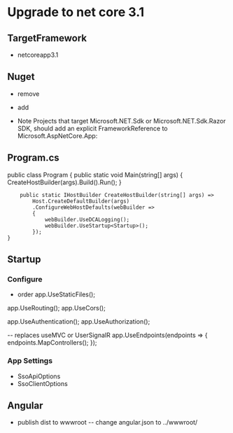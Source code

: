 # Upgrade to net core 3.1

## TargetFramework
- <TargetFramework>netcoreapp3.1</TargetFramework>

## Nuget
- remove
<PackageReference Include="Microsoft.AspNetCore.App"/>
 <PackageReference Include="Microsoft.AspNetCore.Razor.Design" Version="2.2.0" PrivateAssets="All" />
 
 - add
<PackageReference Include="Microsoft.AspNetCore.Mvc.NewtonsoftJson" Version="3.1.1" />
<PackageReference Include="Microsoft.AspNetCore.Mvc.Razor.RuntimeCompilation" Version="3.1.1" Condition="'$(Configuration)' == 'Debug'" />

* Note
Projects that target Microsoft.NET.Sdk or Microsoft.NET.Sdk.Razor SDK, should add an explicit FrameworkReference to Microsoft.AspNetCore.App:

 <!--b/c we just use Microsoft.NET.Sdk-->
<ItemGroup>
  <FrameworkReference Include="Microsoft.AspNetCore.App" />
</ItemGroup>


## Program.cs

public class Program
    {
        public static void Main(string[] args)
        {
            CreateHostBuilder(args).Build().Run();
        }

        public static IHostBuilder CreateHostBuilder(string[] args) =>
            Host.CreateDefaultBuilder(args)
            .ConfigureWebHostDefaults(webBuilder =>
            {
				webBuilder.UseDCALogging();
                webBuilder.UseStartup<Startup>();
            });
    }
	

## Startup

### Configure 
- order 
app.UseStaticFiles();

app.UseRouting();
app.UseCors();

app.UseAuthentication();
app.UseAuthorization();

-- replaces useMVC or UserSignalR
app.UseEndpoints(endpoints => {
    endpoints.MapControllers();
});


### App Settings

- SsoApiOptions
- SsoClientOptions



## Angular
- publish dist to wwwroot
-- change angular.json to ../wwwroot/
